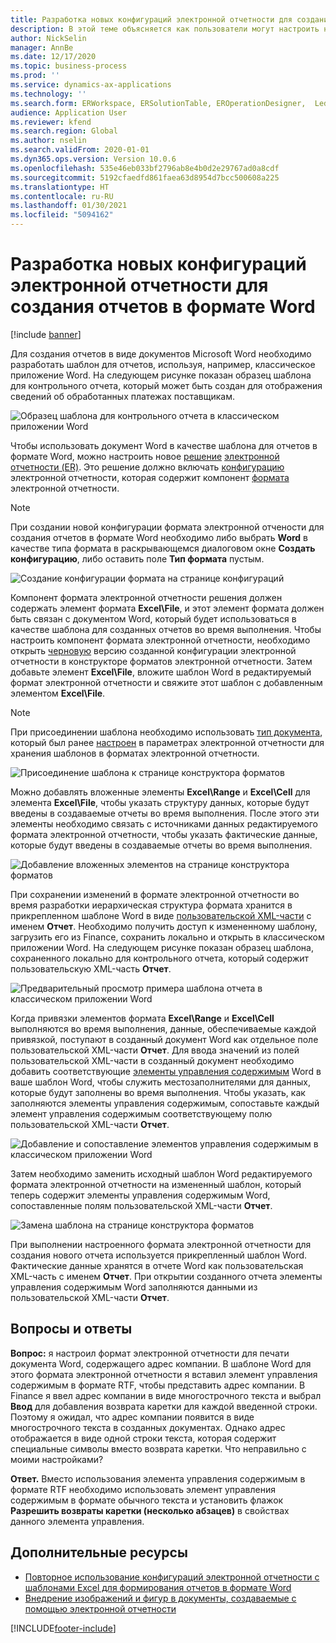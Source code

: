 ```yaml
---
title: Разработка новых конфигураций электронной отчетности для создания отчетов в формате Word
description: В этой теме объясняется как пользователи могут настроить новый формат электронной отчетности (ER) для создания отчетов в виде документов Microsoft Word.
author: NickSelin
manager: AnnBe
ms.date: 12/17/2020
ms.topic: business-process
ms.prod: ''
ms.service: dynamics-ax-applications
ms.technology: ''
ms.search.form: ERWorkspace, ERSolutionTable, EROperationDesigner,  LedgerJournalTable, LedgerJournalTransVendPaym
audience: Application User
ms.reviewer: kfend
ms.search.region: Global
ms.author: nselin
ms.search.validFrom: 2020-01-01
ms.dyn365.ops.version: Version 10.0.6
ms.openlocfilehash: 535e46eb033bf2796ab8e4b0d2e29767ad0a8cdf
ms.sourcegitcommit: 5192cfaedfd861faea63d8954d7bcc500608a225
ms.translationtype: HT
ms.contentlocale: ru-RU
ms.lasthandoff: 01/30/2021
ms.locfileid: "5094162"
---
```

# <a name="design-a-new-er-configuration-to-generate-reports-in-word-format"></a>Разработка новых конфигураций электронной отчетности для создания отчетов в формате Word

[!include [banner](../includes/banner.md)]

Для создания отчетов в виде документов Microsoft Word необходимо разработать шаблон для отчетов, используя, например, классическое приложение Word. На следующем рисунке показан образец шаблона для контрольного отчета, который может быть создан для отображения сведений об обработанных платежах поставщикам.

![Образец шаблона для контрольного отчета в классическом приложении Word](./media/er-design-configuration-word-image1.png)

Чтобы использовать документ Word в качестве шаблона для отчетов в формате Word, можно настроить новое [решение](er-quick-start1-new-solution.md) [электронной отчетности (ER)](general-electronic-reporting.md). Это решение должно включать [конфигурацию](general-electronic-reporting.md#Configuration) электронной отчетности, которая содержит компонент [формата](general-electronic-reporting.md#FormatComponentOutbound) электронной отчетности.

> [!NOTE]
> При создании новой конфигурации формата электронной отчености для создания отчетов в формате Word необходимо либо выбрать **Word** в качестве типа формата в раскрывающемся диалоговом окне **Создать конфигурацию**, либо оставить поле **Тип формата** пустым.

![Создание конфигурации формата на странице конфигураций](./media/er-design-configuration-word-image2.gif)

Компонент формата электронной отчетности решения должен содержать элемент формата **Excel\\File**, и этот элемент формата должен быть связан с документом Word, который будет использоваться в качестве шаблона для созданных отчетов во время выполнения. Чтобы настроить компонент формата электронной отчетности, необходимо открыть [черновую](general-electronic-reporting.md#component-versioning) версию созданной конфигурации электронной отчетности в конструкторе форматов электронной отчетности. Затем добавьте элемент **Excel\\File**, вложите шаблон Word в редактируемый формат электронной отчетности и свяжите этот шаблон с добавленным элементом **Excel\\File**.

> [!NOTE]
> При присоединении шаблона необходимо использовать [тип документа](https://docs.microsoft.com/dynamics365/fin-ops-core/fin-ops/organization-administration/configure-document-management#configure-document-types), который был ранее [настроен](electronic-reporting-er-configure-parameters.md#parameters-to-manage-documents) в параметрах электронной отчетности для хранения шаблонов в форматах электронной отчетности.

![Присоединение шаблона к странице конструктора форматов](./media/er-design-configuration-word-image3.gif)

Можно добавлять вложенные элементы **Excel\\Range** и **Excel\\Cell** для элемента **Excel\\File**, чтобы указать структуру данных, которые будут введены в создаваемые отчеты во время выполнения. После этого эти элементы необходимо связать с источниками данных редактируемого формата электронной отчетности, чтобы указать фактические данные, которые будут введены в создаваемые отчеты во время выполнения.

![Добавление вложенных элементов на странице конструктора форматов](./media/er-design-configuration-word-image4.gif)

При сохранении изменений в формате электронной отчетности во время разработки иерархическая структура формата хранится в прикрепленном шаблоне Word в виде [пользовательской XML-части](https://docs.microsoft.com/visualstudio/vsto/custom-xml-parts-overview?view=vs-2019) с именем **Отчет**. Необходимо получить доступ к измененному шаблону, загрузить его из Finance, сохранить локально и открыть в классическом приложении Word. На следующем рисунке показан образец шаблона, сохраненного локально для контрольного отчета, который содержит пользовательскую XML-часть **Отчет**.

![Предварительный просмотр примера шаблона отчета в классическом приложении Word](./media/er-design-configuration-word-image5.gif)

Когда привязки элементов формата **Excel\\Range** и **Excel\\Cell** выполняются во время выполнения, данные, обеспечиваемые каждой привязкой, поступают в созданный документ Word как отдельное поле пользовательской XML-части **Отчет**. Для ввода значений из полей пользовательской XML-части в созданный документ необходимо добавить соответствующие [элементы управления содержимым](https://docs.microsoft.com/office/client-developer/word/content-controls-in-word) Word в ваше шаблон Word, чтобы служить местозаполнителями для данных, которые будут заполнены во время выполнения. Чтобы указать, как заполняются элементы управления содержимым, сопоставьте каждый элемент управления содержимым соответствующему полю пользовательской XML-части **Отчет**.

![Добавление и сопоставление элементов управления содержимым в классическом приложении Word](./media/er-design-configuration-word-image6.gif)

Затем необходимо заменить исходный шаблон Word редактируемого формата электронной отчетности на измененный шаблон, который теперь содержит элементы управления содержимым Word, сопоставленные полям пользовательской XML-части **Отчет**.

![Замена шаблона на странице конструктора форматов](./media/er-design-configuration-word-image7.gif)

При выполнении настроенного формата электронной отчетности для создания нового отчета используется прикрепленный шаблон Word. Фактические данные хранятся в отчете Word как пользовательская XML-часть с именем **Отчет**. При открытии созданного отчета элементы управления содержимым Word заполняются данными из пользовательской XML-части **Отчет**.

## <a name="frequently-asked-questions"></a>Вопросы и ответы

**Вопрос:** я настроил формат электронной отчетности для печати документа Word, содержащего адрес компании. В шаблоне Word для этого формата электронной отчетности я вставил элемент управления содержимым в формате RTF, чтобы представить адрес компании. В Finance я ввел адрес компании в виде многострочного текста и выбрал **Ввод** для добавления возврата каретки для каждой введенной строки. Поэтому я ожидал, что адрес компании появится в виде многострочного текста в созданных документах. Однако адрес отображается в виде одной строки текста, которая содержит специальные символы вместо возврата каретки. Что неправильно с моими настройками?

**Ответ.** Вместо использования элемента управления содержимым в формате RTF необходимо использовать элемент управления содержимым в формате обычного текста и установить флажок **Разрешить возвраты каретки (несколько абзацев)** в свойствах данного элемента управления.

## <a name="additional-resources"></a>Дополнительные ресурсы

- [Повторное использование конфигураций электронной отчетности с шаблонами Excel для формирования отчетов в формате Word](./tasks/er-design-configuration-word-2016-11.md)
- [Внедрение изображений и фигур в документы, создаваемые с помощью электронной отчетности](electronic-reporting-embed-images-shapes.md#embed-an-image-in-a-word-document)


[!INCLUDE[footer-include](../../../includes/footer-banner.md)]